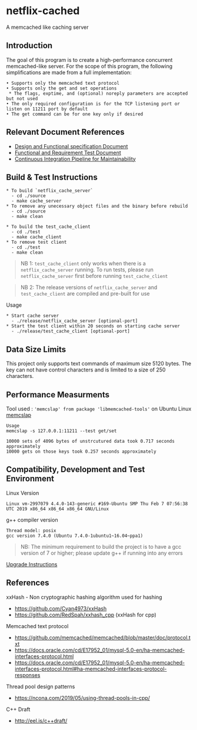 # netflix-cached
A memcached like caching server

## Introduction
The goal of this program is to create a high-performance concurrent memcached-like server.
For the scope of this program, the following simplifications are made from a full implementation:
```
• Supports only the memcached text protocol
• Supports only the get and set operations
 * The flags, exptime, and (optional) noreply parameters are accepted but not used
• The only required configuration is for the TCP listening port or listen on 11211 port by default
• The get command can be for one key only if desired
```

## Relevant Document References

* [Design and Functional specification Document](https://docs.google.com/document/d/1-re6c37zJBwAJtJ73bm5GlXK9Eqzm6wE3yluSmz2J2g/edit?usp=sharing)
* [Functional and Requirement Test Document](https://docs.google.com/document/d/1-re6c37zJBwAJtJ73bm5GlXK9Eqzm6wE3yluSmz2J2g/edit?usp=sharing)
* [Continuous Integration Pipeline for Maintainability](https://docs.google.com/document/d/1-re6c37zJBwAJtJ73bm5GlXK9Eqzm6wE3yluSmz2J2g/edit?usp=sharing)


## Build & Test Instructions
```
* To build `netflix_cache_server`
  - cd ./source
  - make cache_server
* To remove any unecessary object files and the binary before rebuild
  - cd ./source
  - make clean

* To build the test_cache_client
  - cd ./test
  - make cache_client 
* To remove test client
  - cd ./test
  - make clean
```

> NB 1: `test_cache_client` only works when there is a `netflix_cache_server` running. To run tests, please run `netflix_cache_server` first before running `test_cache_client`

> NB 2: The release versions of `netflix_cache_server` and `test_cache_client` are compiled and pre-built for use

Usage
```
* Start cache server
  - ./release/netflix_cache_server [optional-port]
* Start the test client within 20 seconds on starting cache server
  - ./release/test_cache_client [optional-port]
```

## Data Size Limits
This project only supports text commands of maximum size 5120 bytes. The key can not have control characters and is limited to a size of 250 characters.

## Performance Measurments
Tool used : `'memcslap' from package 'libmemcached-tools'` on Ubuntu Linux [memcslap](https://manpages.debian.org/jessie/libmemcached-tools/memcslap.1.en.html)
```
Usage
memcslap -s 127.0.0.1:11211 --test get/set

10000 sets of 4096 bytes of unstrcutured data took 0.717 seconds approximately
10000 gets on those keys took 0.257 seconds approximately
```

## Compatibility, Development and Test Environment
Linux Version
```
Linux vm-2997079 4.4.0-143-generic #169-Ubuntu SMP Thu Feb 7 07:56:38 UTC 2019 x86_64 x86_64 x86_64 GNU/Linux
```
g++ compiler version
```
Thread model: posix
gcc version 7.4.0 (Ubuntu 7.4.0-1ubuntu1~16.04~ppa1)
```
> NB: The minimum requirement to build the project is to have a gcc version of 7 or higher; please update g++ if running into any errors

[Upgrade Instructions](https://tuxamito.com/wiki/index.php/Installing_newer_GCC_versions_in_Ubuntu)

## References
xxHash - Non cryptographic hashing algorithm used for hashing
* https://github.com/Cyan4973/xxHash
* https://github.com/RedSpah/xxhash_cpp (xxHash for cpp)

Memcached text protocol
* https://github.com/memcached/memcached/blob/master/doc/protocol.txt
* https://docs.oracle.com/cd/E17952_01/mysql-5.0-en/ha-memcached-interfaces-protocol.html
* https://docs.oracle.com/cd/E17952_01/mysql-5.0-en/ha-memcached-interfaces-protocol.html#ha-memcached-interfaces-protocol-responses

Thread pool design patterns
* https://ncona.com/2019/05/using-thread-pools-in-cpp/

C++ Draft
* http://eel.is/c++draft/ 
